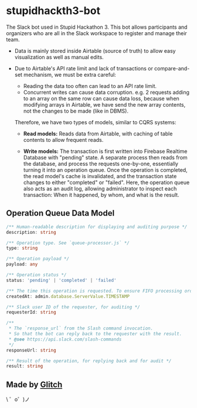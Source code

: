 stupidhackth3-bot
=================

The Slack bot used in Stupid Hackathon 3.
This bot allows participants and organizers who are all in the Slack workspace to register and manage their team.

- Data is mainly stored inside Airtable (source of truth) to allow easy visualization as well as manual edits.

- Due to Airtable's API rate limit and lack of transactions or compare-and-set mechanism, we must be extra careful:

  - Reading the data too often can lead to an API rate limit.
  - Concurrent writes can cause data corruption. e.g. 2 requests adding to an array on the same row can cause data loss,
    because when modifying arrays in Airtable, we have send the new array contents, not the changes to be made (like in DBMS).

  Therefore, we have two types of models, similar to CQRS systems:

  - **Read models:** Reads data from Airtable, with caching of table contents to allow frequent reads.

  - **Write models:** The transaction is first written into Firebase Realtime Database with "pending" state.
    A separate process then reads from the database, and process the requests one-by-one, essentially turning it into an operation queue.
    Once the operation is completed, the read model's cache is invalidated, and the transaction state changes to either "completed" or "failed".
    Here, the operation queue also acts as an audit log, allowing administrator to inspect each transaction:
    When it happened, by whom, and what is the result.

## Operation Queue Data Model

```ts
/** Human-readable description for displaying and auditing purpose */
description: string

/** Operation type. See `queue-processor.js` */
type: string

/** Operation payload */
payload: any

/** Operation status */
status: 'pending' | 'completed' | 'failed'

/** The time this operation is requested. To ensure FIFO processing order. */
createdAt: admin.database.ServerValue.TIMESTAMP

/** Slack user ID of the requester, for auditing */
requesterId: string

/**
 * The `response_url` from the Slash command invocation.
 * So that the bot can reply back to the requester with the result.
 * @see https://api.slack.com/slash-commands
 */
responseUrl: string

/** Result of the operation, for replying back and for audit */
result: string
```

Made by [Glitch](https://glitch.com/)
-------------------

\ ゜o゜)ノ
